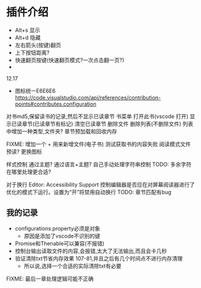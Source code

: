 # 插件介绍




- Alt+s 显示
- Alt+d 隐藏
- 左右箭头(按键)翻页 
- 上下按钮距离?
- 快速翻页按键(快速翻页模式?一次点击翻一页?)
- 
12.17
- 图标统一E6E6E6
https://code.visualstudio.com/api/references/contribution-points#contributes.configuration

对书md5,保留读书的记录,然后不显示已读章节
书菜单
	打开此书(vscode 打开)
	显示已读章节(已读章节有标记)
	清空已读章节
	删除文件
	删除列表(不删除文件)
列表中增加一种类型,文件夹?
章节预加载和回收内存


FIXME: 增加一个 + 用来新增文件(电子书)
测试获取书的内容失败
阅读模式文件预读?
更换图标

样式控制
通过主题?
通过语言+主题?
自己手动处理字符串控制
TODO: 多余字符在哪里处理更合适?

对于换行
Editor: Accessibility Support
控制编辑器是否应在对屏幕阅读器进行了优化的模式下运行。设置为“开”将禁用自动换行
TODO: 章节匹配有bug

## 我的记录
- configurations.property必须是对象
	- 原因是添加了vscode不识别的键
- Promise和Thenable可以兼容(不报错)
- 控制台输出读取文件的内容,会报错,太大了无法输出,而且会卡几秒
- 验证清除txt节省内存效果 107-81,并且之后有几个时间点不进行内存清理
	- 所以说,选择一个合适的实际清除txt有必要

FIXME: 最后一章处理逻辑可能不正确

